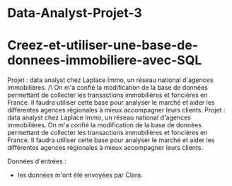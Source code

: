 # Data-Analyst-Projet-3
# Creez-et-utiliser-une-base-de-donnees-immobiliere-avec-SQL
Projet : data analyst chez Laplace Immo, un réseau national d'agences immobilières. /\ On m'a confié la modification de la base de données permettant de collecter les transactions immobilières et foncières en France. Il faudra utiliser cette base pour analyser le marché et aider les différentes agences régionales à mieux accompagner leurs clients.
Projet : data analyst chez Laplace Immo, un réseau national d'agences immobilières. On m'a confié la modification de la base de données permettant de collecter les transactions immobilières et foncières en France. Il faudra utiliser cette base pour analyser le marché et aider les différentes agences régionales à mieux accompagner leurs clients.

Données d'entrées :
- les données m'ont été envoyées par Clara.
